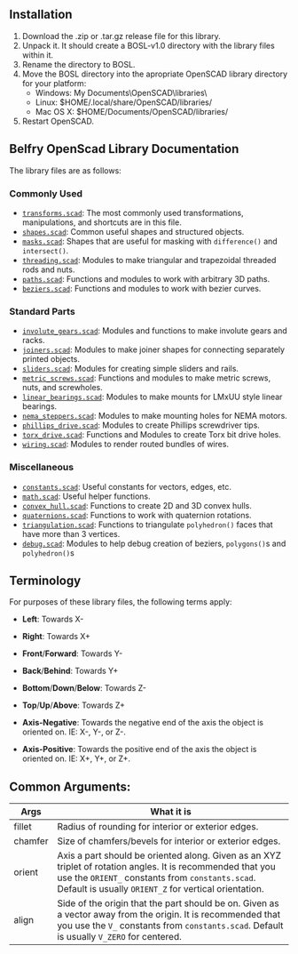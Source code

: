 ## Installation
1. Download the .zip or .tar.gz release file for this library.
2. Unpack it. It should create a BOSL-v1.0 directory with the library files within it.
3. Rename the directory to BOSL.
4. Move the BOSL directory into the apropriate OpenSCAD library directory for your platform:
    - Windows: My Documents\OpenSCAD\libraries\
    - Linux: $HOME/.local/share/OpenSCAD/libraries/
    - Mac OS X: $HOME/Documents/OpenSCAD/libraries/
5. Restart OpenSCAD.

## Belfry OpenScad Library Documentation
The library files are as follows:

### Commonly Used
  - [`transforms.scad`](transforms.scad): The most commonly used transformations, manipulations, and shortcuts are in this file.
  - [`shapes.scad`](shapes.scad): Common useful shapes and structured objects.
  - [`masks.scad`](masks.scad): Shapes that are useful for masking with `difference()` and `intersect()`.
  - [`threading.scad`](threading.scad): Modules to make triangular and trapezoidal threaded rods and nuts.
  - [`paths.scad`](paths.scad): Functions and modules to work with arbitrary 3D paths.
  - [`beziers.scad`](beziers.scad): Functions and modules to work with bezier curves.

### Standard Parts
  - [`involute_gears.scad`](involute_gears.scad): Modules and functions to make involute gears and racks.
  - [`joiners.scad`](joiners.scad): Modules to make joiner shapes for connecting separately printed objects.
  - [`sliders.scad`](sliders.scad): Modules for creating simple sliders and rails.
  - [`metric_screws.scad`](metric_screws.scad): Functions and modules to make metric screws, nuts, and screwholes.
  - [`linear_bearings.scad`](linear_bearings.scad): Modules to make mounts for LMxUU style linear bearings.
  - [`nema_steppers.scad`](nema_steppers.scad): Modules to make mounting holes for NEMA motors.
  - [`phillips_drive.scad`](phillips_drive.scad): Modules to create Phillips screwdriver tips.
  - [`torx_drive.scad`](torx_drive.scad): Functions and Modules to create Torx bit drive holes.
  - [`wiring.scad`](wiring.scad): Modules to render routed bundles of wires.

### Miscellaneous
  - [`constants.scad`](constants.scad): Useful constants for vectors, edges, etc.
  - [`math.scad`](math.scad): Useful helper functions.
  - [`convex_hull.scad`](convex_hull.scad): Functions to create 2D and 3D convex hulls.
  - [`quaternions.scad`](quaternions.scad): Functions to work with quaternion rotations.
  - [`triangulation.scad`](triangulation.scad): Functions to triangulate `polyhedron()` faces that have more than 3 vertices.
  - [`debug.scad`](debug.scad): Modules to help debug creation of beziers, `polygons()`s and `polyhedron()`s

## Terminology
For purposes of these library files, the following terms apply:
- **Left**: Towards X-
- **Right**: Towards X+
- **Front**/**Forward**: Towards Y-
- **Back**/**Behind**: Towards Y+
- **Bottom**/**Down**/**Below**: Towards Z-
- **Top**/**Up**/**Above**: Towards Z+

- **Axis-Negative**: Towards the negative end of the axis the object is oriented on.  IE: X-, Y-, or Z-.
- **Axis-Positive**: Towards the positive end of the axis the object is oriented on.  IE: X+, Y+, or Z+.

## Common Arguments:

Args    | What it is
------- | ----------------------------------------
fillet  | Radius of rounding for interior or exterior edges.
chamfer | Size of chamfers/bevels for interior or exterior edges.
orient  | Axis a part should be oriented along.  Given as an XYZ triplet of rotation angles.  It is recommended that you use the `ORIENT_` constants from `constants.scad`.  Default is usually `ORIENT_Z` for vertical orientation.
align   | Side of the origin that the part should be on.  Given as a vector away from the origin.  It is recommended that you use the `V_` constants from `constants.scad`.  Default is usually `V_ZERO` for centered.




